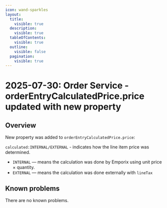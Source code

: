 ```yaml
---
icon: wand-sparkles
layout:
  title:
    visible: true
  description:
    visible: true
  tableOfContents:
    visible: true
  outline:
    visible: false
  pagination:
    visible: true
---
```


# 2025-07-30: Order Service - orderEntryCalculatedPrice.price updated with new property

## Overview

New property was added to `orderEntryCalculatedPrice.price`:

`calculated:INTERNAL/EXTERNAL` - indicates how the line item price was determined.
 - `INTERNAL` — means the calculation was done by Emporix using unit price × quantity.
 - `EXTERNAL` — means the calculation was done externally with `lineTax`


## Known problems

There are no known problems.
